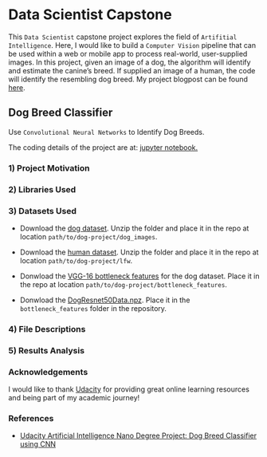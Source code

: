 
# Data Scientist Capstone

This `Data Scientist` capstone project explores the field of `Artifitial Intelligence`. Here, I would like to build a `Computer Vision` pipeline that can be used within a web or mobile app to process real-world, user-supplied images. In this project, given an image of a dog, the algorithm will identify and estimate the canine’s breed. If supplied an image of a human, the code will identify the resembling dog breed. My project blogpost can be found [here]().

## Dog Breed Classifier

Use `Convolutional Neural Networks` to Identify Dog Breeds.

The coding details of the project are at: [jupyter notebook.](https://github.com/preeti-chauhan/DSc-P04-Capstone-Dog-Breed-Classifier/blob/main/dog_app.ipynb)

### 1) Project Motivation

### 2) Libraries Used

### 3) Datasets Used

- Download the [dog dataset](https://s3-us-west-1.amazonaws.com/udacity-aind/dog-project/dogImages.zip).  Unzip the folder and place it in the repo at location `path/to/dog-project/dog_images`. 

- Download the [human dataset](https://s3-us-west-1.amazonaws.com/udacity-aind/dog-project/lfw.zip).  Unzip the folder and place it in the repo at location `path/to/dog-project/lfw`.  

- Donwload the [VGG-16 bottleneck features](https://s3-us-west-1.amazonaws.com/udacity-aind/dog-project/DogVGG16Data.npz) for the dog dataset. Place it in the repo at location `path/to/dog-project/bottleneck_features`.

- Donwload the [DogResnet50Data.npz](https://s3-us-west-1.amazonaws.com/udacity-aind/dog-project/DogResnet50Data.npz). Place it in the `bottleneck_features` folder in the repository.

### 4) File Descriptions

### 5) Results Analysis

### Acknowledgements

I would like to thank [Udacity](https://www.udacity.com/nanodegree?gclid=EAIaIQobChMI3bDV4t7i7wIV5IFbCh2m9AVLEAAYASAAEgIOyvD_BwE&utm_campaign=747168229_c&utm_keyword=udacity_e&utm_medium=ads_r&utm_source=gsem_brand&utm_term=39458666392) for providing great online learning resources and being part of my academic journey!



### References

- [Udacity Artificial Intelligence Nano Degree Project: Dog Breed Classifier using CNN](https://github.com/preeti-chauhan/DSc-P04-Capstone-Dog-Breed-Classifier/blob/main/README_CNN_AI.md)

